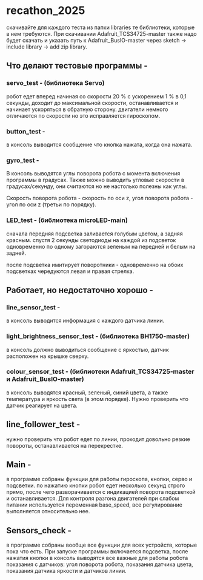 # recathon_2025
скачивайте для каждого теста из папки libraries те библиотеки, которые в нем требуются. При скачивании Adafruit_TCS34725-master также надо будет скачать и указать путь к Adafruit_BusIO-master через sketch -> include library -> add zip library.

## Что делают тестовые программы - 
### servo_test - (библиотека Servo)
робот едет вперед начиная со скорости 20 % с ускорением 1 % в 0,1 секунды, доходит до максимальной скорости, останавливается и начинает ускоряться в обратную сторону. двигатели немного отличаются по скорости но это исправляется гироскопом.
### button_test - 
в консоль выводится сообщение что кнопка нажата, когда она нажата.
### gyro_test - 
В консоль выводятся углы поворота робота с момента включения программы в градусах.
Также можно выводить угловые скорости в градусах/секунду, они считаются но не настолько полезны как углы.

Скорость поворота робота - скорость по оси z, угол поворота робота - угол по оси z (третьи по порядку).
### LED_test - (библиотека microLED-main)
сначала передняя подсветка заливается голубым цветом, а задняя красным. 
спустя 2 секунды светодиоды на каждой из подсветок одновременно по одному загораются зеленым на передней и белым на задней.

после подсветка имитирует поворотники - одновременно на обоих подсветках чередуются левая и правая стрелка.
## Работает, но недостаточно хорошо - 
### line_sensor_test - 
в консоль выводится информация с каждого датчика линии. 
### light_brightness_sensor_test - (библиотека BH1750-master)
в консоль должно выводиться сообщение с яркостью, датчик расположен на крышке сверху. 

### colour_sensor_test - (библиотеки Adafruit_TCS34725-master и Adafruit_BusIO-master)
в консоль выводятся красный, зеленый, синий цвета, а также температура и яркость света (в этом порядке).
Нужно проверить что датчик реагирует на цвета.

## line_follower_test - 
нужно проверить что робот едет по линии, проходит довольно резкие повороты, останавливается на перекрестке.

## Main - 
в программе собраны функции для работы гироскопа, кнопки, серво и подсветки. по нажатию кнопки робот едет несколько секунд строго прямо, после чего разворачивается с индикацией поворота подсветкой и останавливается. Для контроля разгона двигателей при слабом питании используется переменная base_speed, все регулирование выполняется относительно нее.

## Sensors_check - 
в программе собраны вообще все функции для всех устройств, которые пока что есть. При запуске программы включается подсветка, после нажатия кнопки в консоль выводятся все важные для работы робота показания с датчиков: угол поворота робота, показания датчика цвета, показания датчика яркости и датчиков линии.
